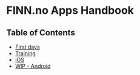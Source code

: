 # FINN.no Apps Handbook

## Table of Contents

* [First days](/FIRST_DAYS.md)
* [Training](/TRAINING.md)
* [iOS](https://github.com/finn-no/ios-handbook)
* [WIP - Android](/)
